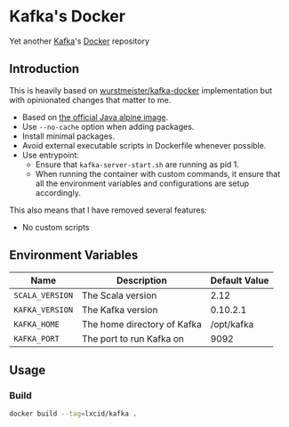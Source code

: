 # Kafka's Docker
Yet another [Kafka](http://kafka.apache.org)'s [Docker](https://www.docker.com) repository

## Introduction

This is heavily based on [wurstmeister/kafka-docker](https://github.com/wurstmeister/kafka-docker) implementation but with opinionated changes that matter to me.

- Based on [the official Java alpine image](https://hub.docker.com/_/java/).
- Use `--no-cache` option when adding packages.
- Install minimal packages.
- Avoid external executable scripts in Dockerfile whenever possible.
- Use entrypoint:
  - Ensure that `kafka-server-start.sh` are running as pid 1.
  - When running the container with custom commands, it ensure that all the environment variables and configurations are setup accordingly.

This also means that I have removed several features:

- No custom scripts

## Environment Variables

| Name | Description | Default Value |
| --- | --- | --- |
| `SCALA_VERSION` | The Scala version | 2.12 |
| `KAFKA_VERSION` | The Kafka version | 0.10.2.1 |
| `KAFKA_HOME` | The home directory of Kafka | /opt/kafka |
| `KAFKA_PORT` | The port to run Kafka on | 9092 |

## Usage

### Build

```sh
docker build --tag=lxcid/kafka .
```
